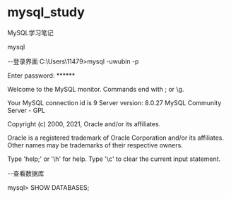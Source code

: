 # mysql_study
MySQL学习笔记

mysql

--登录界面
C:\Users\11479>mysql -uwubin -p

Enter password: ******

Welcome to the MySQL monitor.  Commands end with ; or \g.

Your MySQL connection id is 9
Server version: 8.0.27 MySQL Community Server - GPL

Copyright (c) 2000, 2021, Oracle and/or its affiliates.

Oracle is a registered trademark of Oracle Corporation and/or its
affiliates. Other names may be trademarks of their respective
owners.

Type 'help;' or '\h' for help. Type '\c' to clear the current input statement.

--查看数据库

mysql> SHOW DATABASES;

